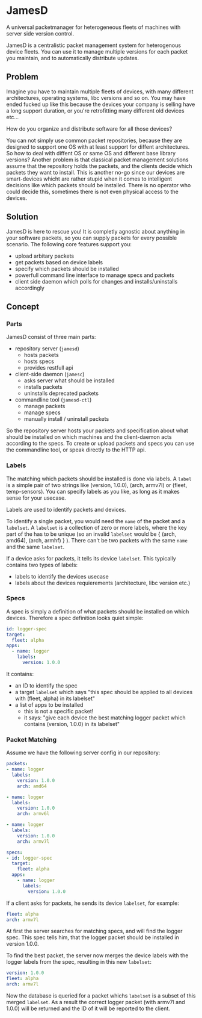 JamesD
======

A universal packetmanager for heterogeneous fleets of machines with server side version control.

JamesD is a centralistic packet management system for heterogenous device fleets.
You can use it to manage multiple versions for each packet you maintain, and to automatically distribute updates.

## Problem
Imagine you have to maintain multiple fleets of devices, with many different architectures, operating systems, libc versions and so on. You may have ended fucked up like this because the devices your company is selling have a long support duration, or you're retrofitting many different old devices etc...

How do you organize and distribute software for all those devices?

You can not simply use common packet repositories, because they are designed to support one OS with at least support for diffent architectures. So how to deal with diffent OS or same OS and different base library versions? Another problem is that classical packet management solutions assume that the repository holds the packets, and the clients decide which packets they want to install. This is another no-go since our devices are smart-devices whicht are rather stupid when it comes to intelligent decisions like which packets should be installed. There is no operator who could decide this, sometimes there is not even physical access to the devices.

## Solution
JamesD is here to rescue you! It is completly agnostic about anything in your software packets, so you can supply packets for every possible scenario. The following core features support you:

* upload arbitary packets
* get packets based on device labels
* specify which packets should be installed
* powerfull command line interface to manage specs and packets
* client side daemon which polls for changes and installs/uninstalls accordingly

## Concept
### Parts

JamesD consist of three main parts:
* repository server (`jamesd`)
  * hosts packets
  * hosts specs
  * provides restfull api
* client-side daemon (`jamesc`)
  * asks server what should be installed
  * installs packets
  * uninstalls deprecated packets
* commandline tool (`jamesd-ctl`)
  * manage packets
  * manage specs
  * manually install / uninstall packets

So the repository server hosts your packets and specification about what should be installed on which machines and the client-daemon acts according to the specs.
To create or upload packets and specs you can use the commandline tool, or speak directly to the HTTP api.

### Labels
The matching which packets should be installed is done via labels. A `label` is a simple pair of two strings like (version, 1.0.0), (arch, armv7l) or (fleet, temp-sensors). You can specify labels as you like, as long as it makes sense for your usecase.

Labels are used to identify packets and devices.

To identify a single packet, you would need the `name` of the packet and a `labelset`.
A `labelset` is a collection of zero or more labels, where the key part of the has to be unique (so an invalid `labelset` would be { (arch, amd64), (arch, armhf) } ).
There can't be two packets with the same `name` and the same `labelset`.

If a device asks for packets, it tells its device `labelset`. This typically contains two types of labels:
* labels to identify the devices usecase
* labels about the devices requierements (architecture, libc version etc.)

### Specs
A spec is simply a definition of what packets should be installed on which devices.
Therefore a spec definition looks quiet simple:
```yaml
id: logger-spec
target:
  fleet: alpha
apps:
  - name: logger
    labels:
      version: 1.0.0
```
It contains:
  * an ID to identify the spec
  * a target `labelset` which says "this spec should be applied to all devices with (fleet, alpha) in its labelset"
  * a list of apps to be installed
    * this is not a specific packet!
    * it says: "give each device the best matching logger packet which contains (version, 1.0.0) in its labelset"

### Packet Matching
Assume we have the following server config in our repository:
```yaml
packets:
- name: logger
  labels:
    version: 1.0.0
    arch: amd64

- name: logger
  labels:
    version: 1.0.0
    arch: armv6l

- name: logger
  labels:
    version: 1.0.0
    arch: armv7l

specs:
- id: logger-spec
  target:
    fleet: alpha
  apps:
    - name: logger
      labels:
        version: 1.0.0

```

If a client asks for packets, he sends its device `labelset`, for example:
```yaml
fleet: alpha
arch: armv7l
```

At first the server searches for matching specs, and will find the logger spec. This spec tells him, that the logger packet should be installed in version 1.0.0.

To find the best packet, the server now merges the device labels with the logger labels from the spec, resulting in this new `labelset`:
```yaml
version: 1.0.0
fleet: alpha
arch: armv7l
```
Now the database is queried for a packet whichs `labelset` is a subset of this merged `labelset`. As a result the correct logger packet (with armv7l and 1.0.0) will be returned and the ID of it will be reported to the client.
